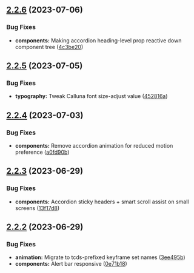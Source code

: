 ## [2.2.6](https://github.com/jacecotton/tcds/compare/v2.2.5...v2.2.6) (2023-07-06)


### Bug Fixes

* **components:** Making accordion heading-level prop reactive down component tree ([4c3be20](https://github.com/jacecotton/tcds/commit/4c3be20b31e46fcda1590880abf033e0a4d33d64))



## [2.2.5](https://github.com/jacecotton/tcds/compare/v2.2.4...v2.2.5) (2023-07-05)


### Bug Fixes

* **typography:** Tweak Calluna font size-adjust value ([452816a](https://github.com/jacecotton/tcds/commit/452816adcfd118250ee1cd08861aa985e2ac3c2c))



## [2.2.4](https://github.com/jacecotton/tcds/compare/v2.2.3...v2.2.4) (2023-07-03)


### Bug Fixes

* **components:** Remove accordion animation for reduced motion preference ([a0fd90b](https://github.com/jacecotton/tcds/commit/a0fd90bf85ea742d680156c165b076cdc0e8709c))



## [2.2.3](https://github.com/jacecotton/tcds/compare/v2.2.2...v2.2.3) (2023-06-29)


### Bug Fixes

* **components:** Accordion sticky headers + smart scroll assist on small screens ([13f17d8](https://github.com/jacecotton/tcds/commit/13f17d8d607412cd0132be82ebd766efdb8932ae))



## [2.2.2](https://github.com/jacecotton/tcds/compare/v2.2.1...v2.2.2) (2023-06-29)


### Bug Fixes

* **animation:** Migrate to tcds-prefixed keyframe set names ([3ee495b](https://github.com/jacecotton/tcds/commit/3ee495ba77a8c6ad5e7f5fe10b42ed034fbdd71f))
* **components:** Alert bar responsive ([0e71b18](https://github.com/jacecotton/tcds/commit/0e71b188b23f1f98f27fd1cf13bbb451a7006673))



